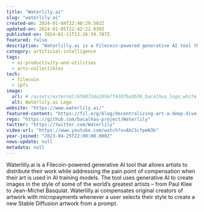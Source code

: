 ```yaml
---
title: "Waterlily.ai"
slug: "waterlily-ai"
created-on: 2024-01-04T22:40:29.502Z
updated-on: 2024-01-05T21:42:22.039Z
published-on: 2024-01-11T13:26:59.787Z
featured: false
description: "Waterlilly.ai is a Filecoin-powered generative AI tool that allows artists to distribute their work while addressing the pain point of compensation when their art is used in AI training models."
category: artificial-intelligence
tags:
  - ai-productivity-and-utilities
  - arts-collectibles
tech:
  - filecoin
  - ipfs
image:
  url: # /assets/external/659872da19567f4307ba3b38_bacalhua_logo_white.png
  alt: Waterlily.ai Logo
website: "https://www.waterlily.ai/"
featured-content: "https://fil.org/blog/decentralizing-art-a-deep-dive-into-waterlily-ais-use-of-fvm-and-ai/"
repo: "https://github.com/bacalhau-project/Waterlily"
twitter: "https://twitter.com/Waterlily"
video-url: "https://www.youtube.com/watch?v=AhCScfpeN3k"
year-joined: "2023-04-25T22:00:00.000Z"
news-update: null
metadata: null
---
```


Waterlilly.ai is a Filecoin-powered generative AI tool that allows artists to distribute their work while addressing the pain point of compensation when their art is used in AI training models. The tool uses generative AI to create images in the style of some of the world’s greatest artists – from Paul Klee to Jean-Michel Basquiat. Waterlilly.ai compensates original creators of artwork with micropayments whenever a user selects their style to create a new Stable Diffusion artwork from a prompt.
